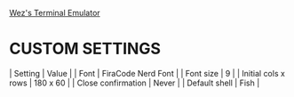 [Wez's Terminal Emulator](https://wezfurlong.org/wezterm/index.html)

# CUSTOM SETTINGS

| Setting | Value |
| Font | FiraCode Nerd Font |
| Font size | 9 |
| Initial cols x rows | 180 x 60 |
| Close confirmation | Never |
| Default shell | Fish |
